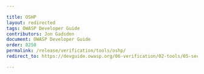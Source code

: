 ```yaml
---

title: OSHP
layout: redirected
tags: OWASP Developer Guide
contributors: Jon Gadsden
document: OWASP Developer Guide
order: 8250
permalink: /release/verification/tools/oshp/
redirect_to: https://devguide.owasp.org/06-verification/02-tools/05-secure-headers/

---
```

